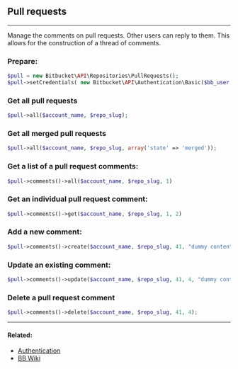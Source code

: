 ## Pull requests

----
Manage the comments on pull requests. Other users can reply to them. This allows for the construction of a thread of comments. 

### Prepare:
```php
$pull = new Bitbucket\API\Repositories\PullRequests();
$pull->setCredentials( new Bitbucket\API\Authentication\Basic($bb_user, $bb_pass) );
```

### Get all pull requests
```php
$pull->all($account_name, $repo_slug);
```

### Get all merged pull requests
```php
$pull->all($account_name, $repo_slug, array('state' => 'merged'));
```

### Get a list of a pull request comments:
```php
$pull->comments()->all($account_name, $repo_slug, 1)
```

### Get an individual pull request comment:
```php
$pull->comments()->get($account_name, $repo_slug, 1, 2)
```

### Add a new comment:
```php
$pull->comments()->create($account_name, $repo_slug, 41, "dummy content");
```

### Update an existing comment:
```php
$pull->comments()->update($account_name, $repo_slug, 41, 4, "dummy content [edited]");
```

### Delete a pull request comment
```php
$pull->comments()->delete($account_name, $repo_slug, 41, 4);
```

----

#### Related:
  * [Authentication](../authentication.md)
  * [BB Wiki](https://confluence.atlassian.com/display/BITBUCKET/pullrequests+Resource#pullrequestsResource-Overview)
